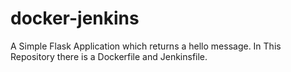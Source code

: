 # docker-jenkins
A Simple Flask Application which returns a hello message. In This Repository there is a Dockerfile and Jenkinsfile.
